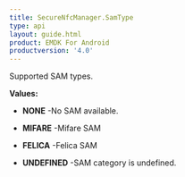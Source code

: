 ```yaml
---
title: SecureNfcManager.SamType
type: api
layout: guide.html
product: EMDK For Android
productversion: '4.0'
---
```



Supported SAM types.

**Values:**

* **NONE** -No SAM available.

* **MIFARE** -Mifare SAM

* **FELICA** -Felica SAM

* **UNDEFINED** -SAM category is undefined.










